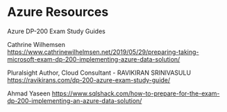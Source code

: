 # Azure Resources

Azure DP-200 Exam Study Guides


Cathrine Wilhemsen
https://www.cathrinewilhelmsen.net/2019/05/29/preparing-taking-microsoft-exam-dp-200-implementing-azure-data-solution/

Pluralsight Author, Cloud Consultant - RAVIKIRAN SRINIVASULU
https://ravikirans.com/dp-200-azure-exam-study-guide/

Ahmad Yaseen
https://www.sqlshack.com/how-to-prepare-for-the-exam-dp-200-implementing-an-azure-data-solution/
